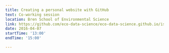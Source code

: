 ```yaml
---
title: Creating a personal website with GitHub
text: Co-working session
location: Bren School of Environmental Science
link: https://github.com/eco-data-science/eco-data-science.github.io/issues/9
date: 2016-04-07
startTime: '13:00'
endTime: '15:00'

---
```

